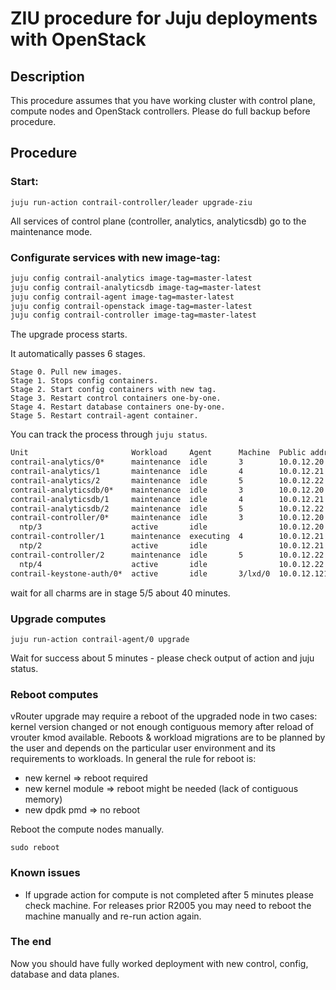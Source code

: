 # ZIU procedure for Juju deployments with OpenStack

## Description

This procedure assumes that you have working cluster with control plane, compute nodes and OpenStack controllers. Please do full backup before procedure.

## Procedure

### Start:

`juju run-action contrail-controller/leader upgrade-ziu`

All services of control plane (controller, analytics, analyticsdb) go to the maintenance mode.

### Configurate services with new image-tag:

```bash
juju config contrail-analytics image-tag=master-latest
juju config contrail-analyticsdb image-tag=master-latest
juju config contrail-agent image-tag=master-latest
juju config contrail-openstack image-tag=master-latest
juju config contrail-controller image-tag=master-latest
```

The upgrade process starts.

It automatically passes 6 stages.

    Stage 0. Pull new images.
    Stage 1. Stops config containers.
    Stage 2. Start config containers with new tag.
    Stage 3. Restart control containers one-by-one.
    Stage 4. Restart database containers one-by-one.
    Stage 5. Restart contrail-agent container.

You can track the process through `juju status`.

```bash
Unit                       Workload     Agent      Machine  Public address  Ports                     Message
contrail-analytics/0*      maintenance  idle       3        10.0.12.20      8081/tcp                  ziu is in progress - stage/done = 4/4
contrail-analytics/1       maintenance  idle       4        10.0.12.21      8081/tcp                  ziu is in progress - stage/done = 4/4
contrail-analytics/2       maintenance  idle       5        10.0.12.22      8081/tcp                  ziu is in progress - stage/done = 4/4
contrail-analyticsdb/0*    maintenance  idle       3        10.0.12.20                                ziu is in progress - stage/done = 4/4
contrail-analyticsdb/1     maintenance  idle       4        10.0.12.21                                ziu is in progress - stage/done = 4/3
contrail-analyticsdb/2     maintenance  idle       5        10.0.12.22                                ziu is in progress - stage/done = 4/3
contrail-controller/0*     maintenance  idle       3        10.0.12.20                                ziu is in progress - stage/done = 4/4
  ntp/3                    active       idle                10.0.12.20      123/udp                   chrony: Ready
contrail-controller/1      maintenance  executing  4        10.0.12.21                                ziu is in progress - stage/done = 4/3
  ntp/2                    active       idle                10.0.12.21      123/udp                   chrony: Ready
contrail-controller/2      maintenance  idle       5        10.0.12.22                                ziu is in progress - stage/done = 4/3
  ntp/4                    active       idle                10.0.12.22      123/udp                   chrony: Ready
contrail-keystone-auth/0*  active       idle       3/lxd/0  10.0.12.121                               Unit is ready
```

wait for all charms are in stage 5/5 about 40 minutes.

### Upgrade computes

`juju run-action contrail-agent/0 upgrade`

Wait for success about 5 minutes - please check output of action and juju status.

### Reboot computes

vRouter upgrade may require a reboot of the upgraded node in two cases: kernel version changed or not enough contiguous memory after reload of vrouter kmod available. Reboots & workload migrations are to be planned by the user and depends on the particular user environment and its requirements to workloads.
In general the rule for reboot is:
- new kernel => reboot required
- new kernel module => reboot might be needed (lack of contiguous memory)
- new dpdk pmd => no reboot

Reboot the compute nodes manually.

`sudo reboot`

### Known issues

- If upgrade action for compute is not completed after 5 minutes please check machine. For releases prior R2005
  you may need to reboot the machine manually and re-run action again.

### The end

Now you should have fully worked deployment with new control, config, database and data planes.
